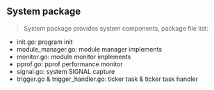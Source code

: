 ## System package

> System package provides system components, package file list:

- init.go: program init
- module\_manager.go: module manager implements
- monitor.go: module monitor implements
- pprof.go: pprof performance monitor
- signal.go: system SIGNAL capture
- trigger.go & trigger_handler.go: ticker task & ticker task handler
